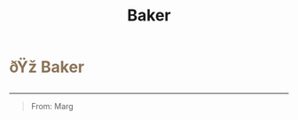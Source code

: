 ﻿---
lang: en-US
title: Baker
prev: SoulCollector
next: Berserker
---

# <font color=#8c7458>ðŸž <b>Baker</b></font> <Badge text="Apocalypse" type="tip" vertical="middle"/>
---

> From: Marg
